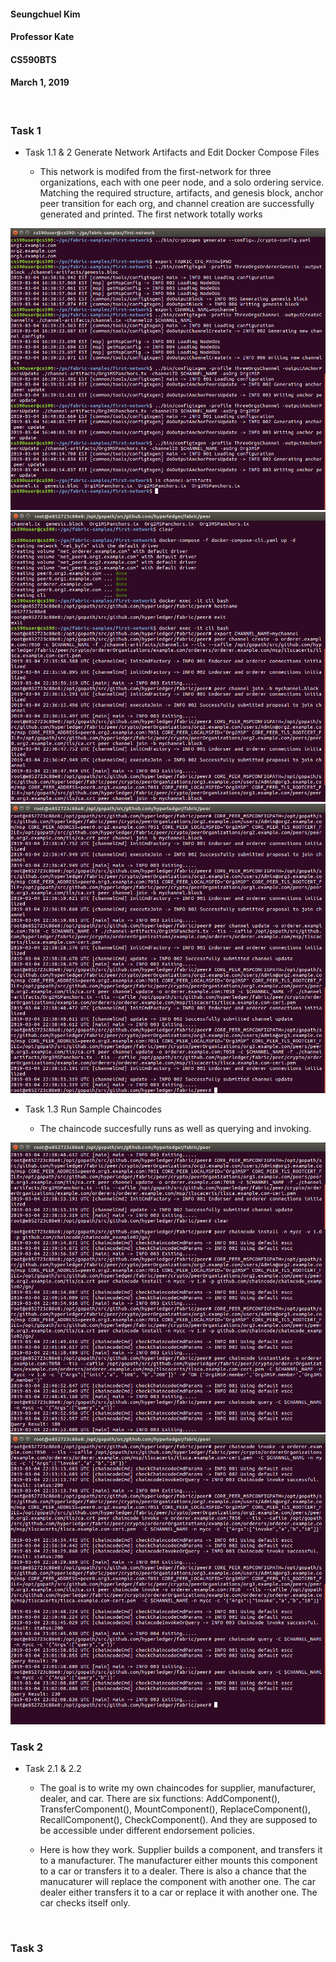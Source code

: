 #### Seungchuel Kim

#### Professor Kate

#### CS590BTS

#### March 1, 2019

<br />

### Task 1

- Task 1.1 & 2 Generate Network Artifacts and Edit Docker Compose Files

    - This network is modifed from the first-network for three organizations, each with one peer node, and a solo ordering service. Matching the required structure, artifacts, and genesis block, anchor peer transition for each org, and channel creation are successfully generated and printed. The first network totally works

<img src = "Images/task11.png">

<img src = "Images/Task122.png">

<img src = "Images/task121.png">

- Task 1.3 Run Sample Chaincodes

    - The chaincode succesfully runs as well as querying and invoking.

<img src = "Images/task131.png">

<img src = "Images/task132.png">

<br />

### Task 2


- Task 2.1 & 2.2

    - The goal is to write my own chaincodes for supplier, manufacturer, dealer, and car. There are six functions: AddComponent(), TransferComponent(), MountComponent(), ReplaceComponent(), RecallComponent(), CheckComponent(). And they are supposed to be accessible under different endorsement policies. 
    
    - Here is how they work. Supplier builds a component, and transfers it to a manufacturer. The manufacturer either mounts this component to a car or transfers it to a dealer. There is also a chance that the manucaturer will replace the component with another one. The car dealer either transfers it to a car or replace it with another one. The car checks itself only.





<br />

### Task 3

